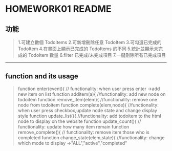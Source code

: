 # **HOMEWORK01 README**
## **功能**
> 1.可建立數個 TodoItems
> 2.可新增刪除任意 TodoItem
> 3.可勾選已完成的 TodoItem
> 4.在畫面上顯示已完成的 TodoItems 的不同
> 5.統計並顯示未完成的 TodoItem 數量
> 6.filter 已完成/未完成項目
> 7.一鍵刪除所有已完成項目
---
## **function and its usage**
> function enter(event){ // functionality: when user press enter ->add new item on list 
>function additem(a){ //functionality: add new node on todoitem
>function remove_item(elem){ //functionality: remove one node from todoitem
>function complete(elem,node){ //functionality: when user press checkbox,update node state and change display style
>function update_list(){ //functionality: add todoitem to the html node to display on the website
>function update_count(){ // functionality: update how many item remain
>function remove_complete(){ // functionality: remove item those who is completed
>function change_state(elem,state){ //functionality: change which mode to display ->"ALL","active","completed"

